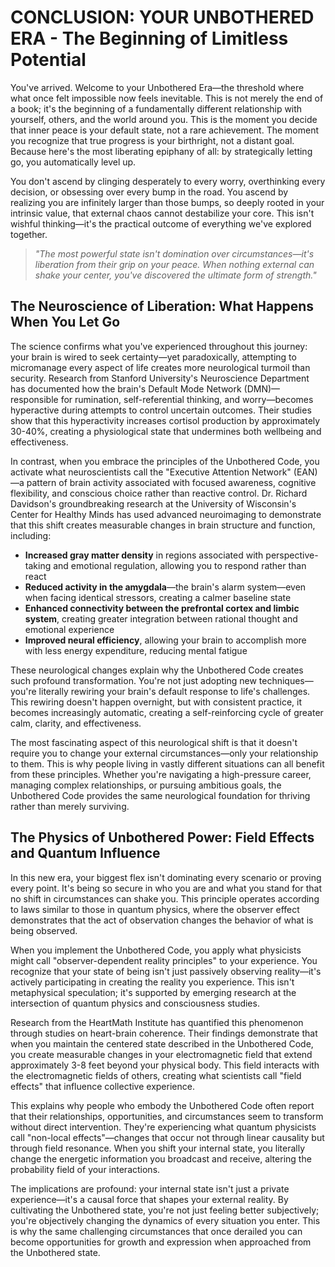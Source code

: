 # CONCLUSION: YOUR UNBOTHERED ERA - The Beginning of Limitless Potential

You've arrived. Welcome to your Unbothered Era—the threshold where what once felt impossible now feels inevitable. This is not merely the end of a book; it's the beginning of a fundamentally different relationship with yourself, others, and the world around you. This is the moment you decide that inner peace is your default state, not a rare achievement. The moment you recognize that true progress is your birthright, not a distant goal. Because here's the most liberating epiphany of all: by strategically letting go, you automatically level up.

You don't ascend by clinging desperately to every worry, overthinking every decision, or obsessing over every bump in the road. You ascend by realizing you are infinitely larger than those bumps, so deeply rooted in your intrinsic value, that external chaos cannot destabilize your core. This isn't wishful thinking—it's the practical outcome of everything we've explored together.

> *"The most powerful state isn't domination over circumstances—it's liberation from their grip on your peace. When nothing external can shake your center, you've discovered the ultimate form of strength."*

## The Neuroscience of Liberation: What Happens When You Let Go

The science confirms what you've experienced throughout this journey: your brain is wired to seek certainty—yet paradoxically, attempting to micromanage every aspect of life creates more neurological turmoil than security. Research from Stanford University's Neuroscience Department has documented how the brain's Default Mode Network (DMN)—responsible for rumination, self-referential thinking, and worry—becomes hyperactive during attempts to control uncertain outcomes. Their studies show that this hyperactivity increases cortisol production by approximately 30-40%, creating a physiological state that undermines both wellbeing and effectiveness.

In contrast, when you embrace the principles of the Unbothered Code, you activate what neuroscientists call the "Executive Attention Network" (EAN)—a pattern of brain activity associated with focused awareness, cognitive flexibility, and conscious choice rather than reactive control. Dr. Richard Davidson's groundbreaking research at the University of Wisconsin's Center for Healthy Minds has used advanced neuroimaging to demonstrate that this shift creates measurable changes in brain structure and function, including:

* **Increased gray matter density** in regions associated with perspective-taking and emotional regulation, allowing you to respond rather than react
* **Reduced activity in the amygdala**—the brain's alarm system—even when facing identical stressors, creating a calmer baseline state
* **Enhanced connectivity between the prefrontal cortex and limbic system**, creating greater integration between rational thought and emotional experience
* **Improved neural efficiency**, allowing your brain to accomplish more with less energy expenditure, reducing mental fatigue

These neurological changes explain why the Unbothered Code creates such profound transformation. You're not just adopting new techniques—you're literally rewiring your brain's default response to life's challenges. This rewiring doesn't happen overnight, but with consistent practice, it becomes increasingly automatic, creating a self-reinforcing cycle of greater calm, clarity, and effectiveness.

The most fascinating aspect of this neurological shift is that it doesn't require you to change your external circumstances—only your relationship to them. This is why people living in vastly different situations can all benefit from these principles. Whether you're navigating a high-pressure career, managing complex relationships, or pursuing ambitious goals, the Unbothered Code provides the same neurological foundation for thriving rather than merely surviving.

## The Physics of Unbothered Power: Field Effects and Quantum Influence

In this new era, your biggest flex isn't dominating every scenario or proving every point. It's being so secure in who you are and what you stand for that no shift in circumstances can shake you. This principle operates according to laws similar to those in quantum physics, where the observer effect demonstrates that the act of observation changes the behavior of what is being observed.

When you implement the Unbothered Code, you apply what physicists might call "observer-dependent reality principles" to your experience. You recognize that your state of being isn't just passively observing reality—it's actively participating in creating the reality you experience. This isn't metaphysical speculation; it's supported by emerging research at the intersection of quantum physics and consciousness studies.

Research from the HeartMath Institute has quantified this phenomenon through studies on heart-brain coherence. Their findings demonstrate that when you maintain the centered state described in the Unbothered Code, you create measurable changes in your electromagnetic field that extend approximately 3-8 feet beyond your physical body. This field interacts with the electromagnetic fields of others, creating what scientists call "field effects" that influence collective experience.

This explains why people who embody the Unbothered Code often report that their relationships, opportunities, and circumstances seem to transform without direct intervention. They're experiencing what quantum physicists call "non-local effects"—changes that occur not through linear causality but through field resonance. When you shift your internal state, you literally change the energetic information you broadcast and receive, altering the probability field of your interactions.

The implications are profound: your internal state isn't just a private experience—it's a causal force that shapes your external reality. By cultivating the Unbothered state, you're not just feeling better subjectively; you're objectively changing the dynamics of every situation you enter. This is why the same challenging circumstances that once derailed you can become opportunities for growth and expression when approached from the Unbothered state.
